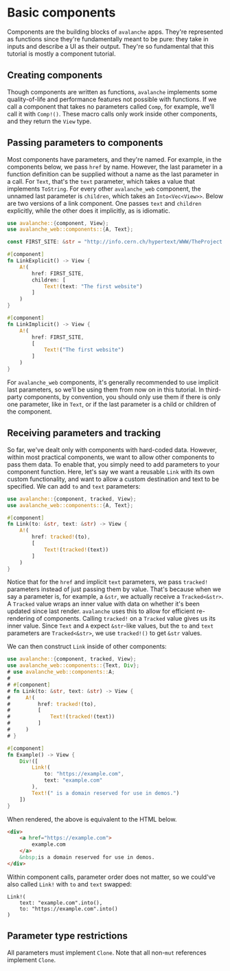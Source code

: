 # Basic components

Components are the building blocks of `avalanche` apps.
They're represented as functions since they're fundamentally meant to be pure:
they take in inputs and describe a UI as their output. They're so fundamental that
this tutorial is mostly a component tutorial. 

## Creating components

Though components are written as functions, `avalanche` implements some quality-of-life and performance features
not possible with functions. If we call a component that takes no parameters called `Comp`, for example, we'll call
it with `Comp!()`. These macro calls only work inside other components, and they return the `View` type.


## Passing parameters to components

Most components have parameters, and they're named. For example, in the components below, we pass `href` by name. However, the last 
parameter in a function definition can be supplied without a name as the last parameter in a call. 
For `Text`, that's the `text` parameter, which takes a value that implements `ToString`. 
For every other `avalanche_web` component, the unnamed last parameter is `children`, which takes an `Into<Vec<View>>`.
Below are two versions of a link component. One passes `text` and `children` explicitly, while the other does it implicitly, as is idiomatic. 

```rust
use avalanche::{component, View};
use avalanche_web::components::{A, Text};

const FIRST_SITE: &str = "http://info.cern.ch/hypertext/WWW/TheProject.html";

#[component]
fn LinkExplicit() -> View {
    A!(
        href: FIRST_SITE,
        children: [
            Text!(text: "The first website")
        ]
    )
}

#[component]
fn LinkImplicit() -> View {
    A!(
        href: FIRST_SITE,
        [
            Text!("The first website")
        ]
    )
}
```

For `avalanche_web` components, it's generally recommended to use implicit last parameters, so we'll be using them from now on in this tutorial.
In third-party components, by convention, you should only use them if there is only one 
parameter, like in `Text`, or if the last parameter is a child or children of the component.

## Receiving parameters and tracking

So far, we've dealt only with components with hard-coded data. However, within most practical components, we want to allow other components to pass them data.
To enable that, you simply need to add parameters to your component function. Here, let's say we want a reusable `Link` with its own custom functionality,
and want to allow a custom destination and text to be specified. We can add `to` and `text` parameters:

```rust
use avalanche::{component, tracked, View};
use avalanche_web::components::{A, Text};

#[component]
fn Link(to: &str, text: &str) -> View {
    A!(
        href: tracked!(to),
        [
            Text!(tracked!(text))
        ]
    )
}
```

Notice that for the `href` and implicit `text` parameters, we pass `tracked!` parameters instead of just passing them by value.
That's because when we say a parameter is, for example, a `&str`, we actually receive a `Tracked<&str>`. A `Tracked` value 
wraps an inner value with data on whether it's been updated since last render. `avalanche` uses this to allow for efficient re-rendering
of components. Calling `tracked!` on a `Tracked` value gives us its inner value. Since `Text` and `A` expect `&str`-like values, but 
the `to` and `text` parameters are `Tracked<&str>`, we use `tracked!()` to get `&str` values.

We can then construct `Link` inside of other components:

```rust
use avalanche::{component, tracked, View};
use avalanche_web::components::{Text, Div};
# use avalanche_web::components::A;
# 
# #[component]
# fn Link(to: &str, text: &str) -> View {
#     A!(
#         href: tracked!(to),
#         [
#             Text!(tracked!(text))
#         ]
#     )
# }

#[component]
fn Example() -> View {
    Div!([
        Link!(
            to: "https://example.com",
            text: "example.com"
        ),
        Text!(" is a domain reserved for use in demos.")
    ])
}
```

When rendered, the above is equivalent to the HTML below.
```html
<div>
    <a href="https://example.com">
        example.com
    </a>
    &nbsp;is a domain reserved for use in demos.
</div>
```

Within component calls, parameter order does not matter, so we could've also called `Link!` with `to` and `text` swapped:
```rust,ignore
Link!(
    text: "example.com".into(),
    to: "https://example.com".into()
)
```

## Parameter type restrictions

All parameters must implement `Clone`. Note that all non-`mut` references implement `Clone`.
